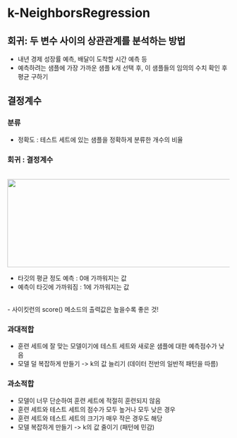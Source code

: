 # k-NeighborsRegression

## 회귀: 두 변수 사이의 상관관계를 분석하는 방법
- 내년 경제 성장률 예측, 배달이 도착할 시간 예측 등
- 예측하려는 샘플에 가장 가까운 샘플 k개 선택 후, 이 샘플들의 임의의 수치 확인 후 평균 구하기

## 결정계수

### 분류 
  - 정확도 : 테스트 세트에 있는 샘플을 정확하게 분류한 개수의 비율

### 회귀 : 결정계수
<br>
<img src = "https://drive.google.com/uc?id=1_RUk9340iiKl_xDawgGxqwXu-vHy7hce" height = 200 width = 600> <br>

- 타깃의 평균 정도 예측 : 0애 가까워지는 값
- 예측이 타깃에 가까워짐 : 1에 가까워지는 값

<br>
- 사이킷런의 score() 메소드의 출력값은 높을수록 좋은 것!

### 과대적합
- 훈련 세트에 잘 맞는 모델이기에 테스트 세트와 새로운 샘플에 대한 예측점수가 낮음
- 모델 덜 복잡하게 만들기 -> k의 값 늘리기 (데이터 전반의 일반적 패턴을 따름)

### 과소적합
- 모델이 너무 단순하여 훈련 세트에 적절히 훈련되지 않음
- 훈련 세트와 테스트 세트의 점수가 모두 높거나 모두 낮은 경우
- 훈련 세트와 테스트 세트의 크기가 매우 작은 경우도 해당
- 모델 복잡하게 만들기 -> k의 값 줄이기 (패턴에 민감)
